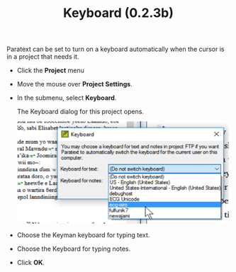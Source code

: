 ﻿---
title:  Keyboard (0.2.3b)
---
Paratext can be set to turn on a keyboard automatically when the cursor is in a project that needs it.

-   Click the **Project** menu
-   Move the mouse over **Project Settings**.
-   In the submenu, select **Keyboard**.

    The Keyboard dialog for this project opens.

    ![](../media/b0c518a26e09b33ce5e8f3340f9fa7c0.png)

-   Choose the Keyman keyboard for typing text.
-   Choose the Keyboard for typing notes.
-   Click **OK**.

